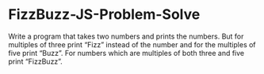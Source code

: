# FizzBuzz-JS-Problem-Solve
Write a program that takes two numbers and prints the numbers. But for multiples of three print “Fizz” instead of the number and for the multiples of five print “Buzz”. For numbers which are multiples of both three and five print “FizzBuzz”.
